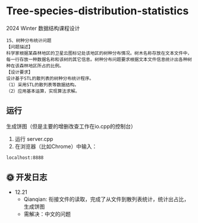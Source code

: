 # Tree-species-distribution-statistics
2024 Winter 数据结构课程设计
```
15、树种分布统计问题
【问题描述】
科学家根据某森林地区的卫星云图标记处该地区的树种分布情况。树木名称存放在文本文件中，每一行存放一种数据名称和该树的其它信息。树种分布问题要求根据文本文件信息统计出各种树种在该森林地区所占的比例。
【设计要求】
设计基于STL的散列表的树种分布统计程序。
（1）采用STL的散列表等数据结构。
（2）应用基本运算，实现算法求解。
```
## 运行
生成饼图（但是主要的增删改查工作在io.cpp的控制台）
1. 运行 server.cpp
2. 在浏览器（比如Chrome）中输入：
```
localhost:8888
```
## 🌞 开发日志
- 12.21
  - Qianqian: 衔接文件的读取，完成了从文件到散列表统计，统计出占比，生成饼图
  - 需解决：中文的问题


